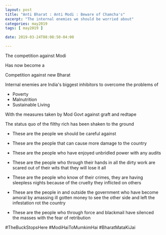```yaml
---
layout: post
title: "Anti Bharat : Anti Modi : Beware of Chamcha's"
excerpt: "The internal enemies we should be worried about"
categories: may2019
tags: [ may2019 ]

date: 2019-03-24T08:08:50-04:00

---
```


The competition against Modi

Has now become a

Competition against new Bharat

Internal enemies are India's biggest inhibitors to overcome the problems of
* Poverty
* Malnutrition
* Sustainable Living

With the measures taken by Mod Govt against graft and redtape

The status quo of the filthy rich has been shaken to the ground

* These are the people we should be careful against

* These are the people that can cause more damage to the country

* These are the people who have enjoyed unbridled power with any audits

* These are the people who through their hands in all the dirty work are scared out of their wits that they will lose it all

* These are the people who know of their crimes, they are having sleepless nights because of the cruelty they inflicted on others

* These are the people in and outside the government who have become amoral by amassing ill gotten money to see the other side and left the infestation rot the country

* These are the people who through force and blackmail have silenced the masses with the fear of retribution

#TheBuckStopsHere
#ModiHaiToMumkimHai
#BharatMataKiJai
